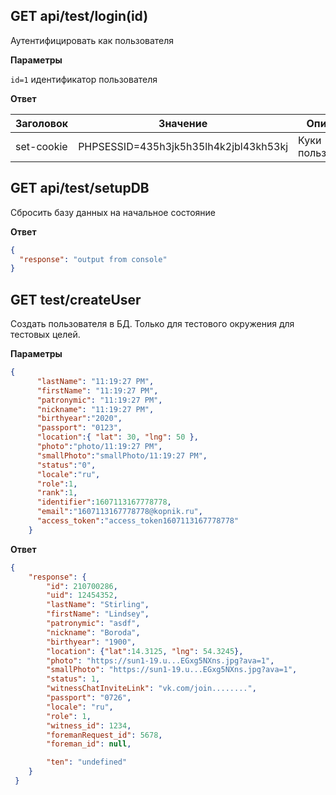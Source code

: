 ## GET api/test/login(id)

Аутентифицировать как пользователя

__Параметры__
 
```id=1``` идентификатор пользователя 

__Ответ__

|Заголовок   |Значение                              |Описание
|------------|--------------------------------------|--------
|set-cookie  |PHPSESSID=435h3jk5h35lh4k2jbl43kh53kj | Куки пользователя


## GET api/test/setupDB

Сбросить базу данных на начальное состояние

__Ответ__
```json
{
  "response": "output from console"
}
```

## GET test/createUser

Создать пользователя в БД. Только для тестового окружения для тестовых целей.

__Параметры__
 
```json
{
      "lastName": "11:19:27 PM",
      "firstName": "11:19:27 PM",
      "patronymic": "11:19:27 PM",
      "nickname": "11:19:27 PM",
      "birthyear":"2020",
      "passport": "0123",
      "location":{ "lat": 30, "lng": 50 },
      "photo":"photo/11:19:27 PM",
      "smallPhoto":"smallPhoto/11:19:27 PM",
      "status":"0",
      "locale":"ru",
      "role":1,
      "rank":1,
      "identifier":1607113167778778,
      "email":"1607113167778778@kopnik.ru",
      "access_token":"access_token1607113167778778"
    }
```

__Ответ__
```json
{
    "response": {
        "id": 210700286,
        "uid": 12454352,
        "lastName": "Stirling",
        "firstName": "Lindsey",
        "patronymic": "asdf",
        "nickname": "Boroda",
        "birthyear": "1900",
        "location": {"lat":14.3125, "lng": 54.3245},
        "photo": "https://sun1-19.u...EGxg5NXns.jpg?ava=1",
        "smallPhoto": "https://sun1-19.u...EGxg5NXns.jpg?ava=1",
        "status": 1, 
        "witnessChatInviteLink": "vk.com/join........",
        "passport": "0726",
        "locale": "ru",
        "role": 1,
        "witness_id": 1234,
        "foremanRequest_id": 5678,
        "foreman_id": null,

        "ten": "undefined"
    }
 }
 ```
